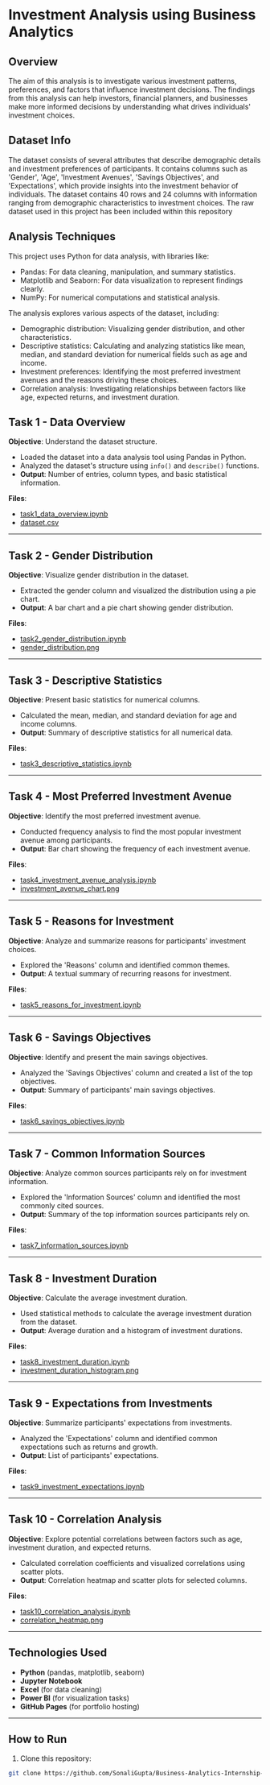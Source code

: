 # Investment Analysis using Business Analytics

## Overview
The aim of this analysis is to investigate various investment patterns, preferences, and factors that influence investment decisions. The findings from this analysis can help investors, financial planners, and businesses make more informed decisions by understanding what drives individuals' investment choices.

## Dataset Info
The dataset consists of several attributes that describe demographic details and investment preferences of participants. It contains columns such as 'Gender', 'Age', 'Investment Avenues', 'Savings Objectives', and 'Expectations', which provide insights into the investment behavior of individuals. The dataset contains 40 rows and 24 columns with information ranging from demographic characteristics to investment choices. The raw dataset used in this project has been included within this repository

## Analysis Techniques
This project uses Python for data analysis, with libraries like:
* Pandas: For data cleaning, manipulation, and summary statistics.
* Matplotlib and Seaborn: For data visualization to represent findings clearly.
* NumPy: For numerical computations and statistical analysis.
  
The analysis explores various aspects of the dataset, including:
* Demographic distribution: Visualizing gender distribution, and other characteristics.
* Descriptive statistics: Calculating and analyzing statistics like mean, median, and standard deviation for numerical fields such as age and income.
* Investment preferences: Identifying the most preferred investment avenues and the reasons driving these choices.
* Correlation analysis: Investigating relationships between factors like age, expected returns, and investment duration.

## Task 1 - Data Overview
**Objective**: Understand the dataset structure.
- Loaded the dataset into a data analysis tool using Pandas in Python.
- Analyzed the dataset's structure using `info()` and `describe()` functions.
- **Output**: Number of entries, column types, and basic statistical information.

**Files**: 
- [task1_data_overview.ipynb](./Task1_DataOverview/task1_data_overview.ipynb)
- [dataset.csv](./data/dataset.csv)

---

## Task 2 - Gender Distribution
**Objective**: Visualize gender distribution in the dataset.
- Extracted the gender column and visualized the distribution using a pie chart.
- **Output**: A bar chart and a pie chart showing gender distribution.

**Files**: 
- [task2_gender_distribution.ipynb](./Task2_GenderDistribution/task2_gender_distribution.ipynb)
- [gender_distribution.png](./Task2_GenderDistribution/gender_distribution.png)

---

## Task 3 - Descriptive Statistics
**Objective**: Present basic statistics for numerical columns.
- Calculated the mean, median, and standard deviation for age and income columns.
- **Output**: Summary of descriptive statistics for all numerical data.

**Files**: 
- [task3_descriptive_statistics.ipynb](./Task3_DescriptiveStatistics/task3_descriptive_statistics.ipynb)

---

## Task 4 - Most Preferred Investment Avenue
**Objective**: Identify the most preferred investment avenue.
- Conducted frequency analysis to find the most popular investment avenue among participants.
- **Output**: Bar chart showing the frequency of each investment avenue.

**Files**: 
- [task4_investment_avenue_analysis.ipynb](./Task4_InvestmentAvenue/task4_investment_avenue_analysis.ipynb)
- [investment_avenue_chart.png](./Task4_InvestmentAvenue/investment_avenue_chart.png)

---

## Task 5 - Reasons for Investment
**Objective**: Analyze and summarize reasons for participants' investment choices.
- Explored the 'Reasons' column and identified common themes.
- **Output**: A textual summary of recurring reasons for investment.

**Files**: 
- [task5_reasons_for_investment.ipynb](./Task5_InvestmentReasons/task5_reasons_for_investment.ipynb)

---

## Task 6 - Savings Objectives
**Objective**: Identify and present the main savings objectives.
- Analyzed the 'Savings Objectives' column and created a list of the top objectives.
- **Output**: Summary of participants' main savings objectives.

**Files**: 
- [task6_savings_objectives.ipynb](./Task6_SavingsObjectives/task6_savings_objectives.ipynb)

---

## Task 7 - Common Information Sources
**Objective**: Analyze common sources participants rely on for investment information.
- Explored the 'Information Sources' column and identified the most commonly cited sources.
- **Output**: Summary of the top information sources participants rely on.

**Files**: 
- [task7_information_sources.ipynb](./Task7_InformationSources/task7_information_sources.ipynb)

---

## Task 8 - Investment Duration
**Objective**: Calculate the average investment duration.
- Used statistical methods to calculate the average investment duration from the dataset.
- **Output**: Average duration and a histogram of investment durations.

**Files**: 
- [task8_investment_duration.ipynb](./Task8_InvestmentDuration/task8_investment_duration.ipynb)
- [investment_duration_histogram.png](./Task8_InvestmentDuration/investment_duration_histogram.png)

---

## Task 9 - Expectations from Investments
**Objective**: Summarize participants' expectations from investments.
- Analyzed the 'Expectations' column and identified common expectations such as returns and growth.
- **Output**: List of participants' expectations.

**Files**: 
- [task9_investment_expectations.ipynb](./Task9_Expectations/task9_investment_expectations.ipynb)

---

## Task 10 - Correlation Analysis
**Objective**: Explore potential correlations between factors such as age, investment duration, and expected returns.
- Calculated correlation coefficients and visualized correlations using scatter plots.
- **Output**: Correlation heatmap and scatter plots for selected columns.

**Files**: 
- [task10_correlation_analysis.ipynb](./Task10_CorrelationAnalysis/task10_correlation_analysis.ipynb)
- [correlation_heatmap.png](./Task10_CorrelationAnalysis/correlation_heatmap.png)

---

## Technologies Used
- **Python** (pandas, matplotlib, seaborn)
- **Jupyter Notebook**
- **Excel** (for data cleaning)
- **Power BI** (for visualization tasks)
- **GitHub Pages** (for portfolio hosting)

---

## How to Run
1. Clone this repository: 
```bash
git clone https://github.com/SonaliGupta/Business-Analytics-Internship-Cognifyz.git

